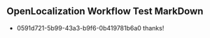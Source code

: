 ## OpenLocalization Workflow Test MarkDown
* 0591d721-5b99-43a3-b9f6-0b419781b6a0 thanks!

<!--HONumber=Jul16_HO3-->


